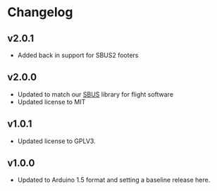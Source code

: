 # Changelog

## v2.0.1
- Added back in support for SBUS2 footers

## v2.0.0
- Updated to match our [SBUS](https://github.com/bolderflight/sbus) library for flight software
- Updated license to MIT

## v1.0.1
- Updated license to GPLV3.

## v1.0.0
- Updated to Arduino 1.5 format and setting a baseline release here.
